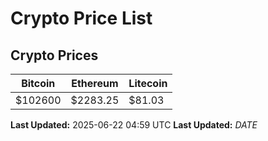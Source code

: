 # Crypto Price List

## Crypto Prices
| Bitcoin | Ethereum | Litecoin |
| ------- | -------- | -------- |
| $102600 | $2283.25 | $81.03 |
**Last Updated:** 2025-06-22 04:59 UTC
**Last Updated:** $DATE$
